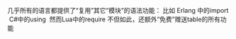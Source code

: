 
几乎所有的语言都提供了“复用”其它“模块”的语法功能：
比如 Erlang 中的import  C#中的using 
然而Lua中的require 不但如此，还额外“免费”赠送table的所有功能
